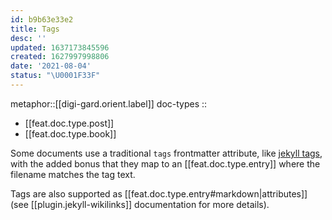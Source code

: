 ```yaml
---
id: b9b63e33e2
title: Tags
desc: ''
updated: 1637173845596
created: 1627997998806
date: '2021-08-04'
status: "\U0001F33F"
---
```


metaphor::[[digi-gard.orient.label]]
doc-types :: 
- [[feat.doc.type.post]]
- [[feat.doc.type.book]]


Some documents use a traditional `tags` frontmatter attribute, like [jekyll tags](https://jekyllrb.com/docs/plugins/tags/), with the added bonus that they map to an [[feat.doc.type.entry]] where the filename matches the tag text.

Tags are also supported as [[feat.doc.type.entry#markdown|attributes]] (see [[plugin.jekyll-wikilinks]] documentation for more details).
